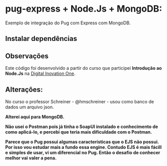 # pug-express + Node.Js + MongoDB:
Exemplo de integração do Pug com Express com MongoDB.

## Instalar dependências


## Observações
Este código foi desenvolvido a partir do curso que participei **Introdução ao Node.Js** na [Digital Inovation One](https://digitalinnovation.one).

## Alterações:

No curso o professor Schreiner - @hmschreiner - usou como banco de dados um arquivo json.

**Alterei aqui para MongoDB.** 

**Não usei o Postman pois já tinha o SoapUI instalado e conhecimento de como aplicá-lo, e percebi que teria mais dificuldade com o Postman.**

**Parece que o Pug possui algumas características que o EJS não possui. Por isso vou estudar mais a fundo essa engine. Contudo EJS é mais fácill e simples de usar, vi um diferencial no Pug. Então o desafio de conhecer melhor vai valer a pena.**
